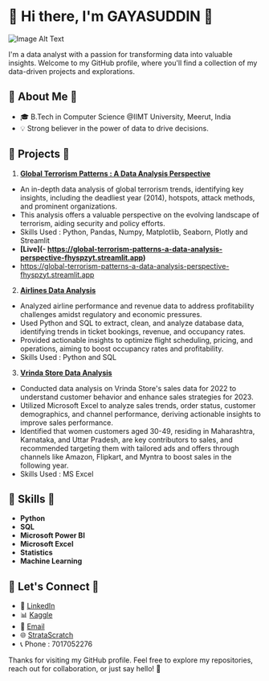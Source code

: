 <!-- Header -->
# 🌼 Hi there, I'm GAYASUDDIN 🌼

![Image Alt Text](https://i.ibb.co/k24415b/Github-Banner.gif)

I'm a data analyst with a passion for transforming data into valuable insights. Welcome to my GitHub profile, where you'll find a collection of my data-driven projects and explorations.

<!-- About Me -->
## 🌼 About Me 🌼

- 🎓 B.Tech in Computer Science @IIMT University, Meerut, India
- 💡 Strong believer in the power of data to drive decisions.

<!-- Featured Projects -->
## 🌼 Projects 🌼

1. **[Global Terrorism Patterns : A Data Analysis Perspective](https://github.com/GayasuddinMohd/Exploratory-Data-Analysis-on-Terrorism)** 
- An in-depth data analysis of global terrorism trends, identifying key insights, including the deadliest year (2014), hotspots, attack methods, and prominent organizations. 
- This analysis offers a valuable perspective on the evolving landscape of terrorism, aiding security and policy efforts.
- Skills Used : Python, Pandas, Numpy, Matplotlib, Seaborn, Plotly and Streamlit
- **[Live](- https://global-terrorism-patterns-a-data-analysis-perspective-fhyspzyt.streamlit.app)**
- https://global-terrorism-patterns-a-data-analysis-perspective-fhyspzyt.streamlit.app
  
2. **[Airlines Data Analysis](https://github.com/GayasuddinMohd/Airlines-Data-Analysis-)**
- Analyzed airline performance and revenue data to address profitability challenges amidst regulatory and economic pressures.
- Used Python and SQL to extract, clean, and analyze database data, identifying trends in ticket bookings, revenue, and occupancy rates.
- Provided actionable insights to optimize flight scheduling, pricing, and operations, aiming to boost occupancy rates and profitability.
- Skills Used : Python and SQL
  
3. **[Vrinda Store Data Analysis](https://github.com/GayasuddinMohd/Vrinda-Store-Data-Analysis)**
- Conducted data analysis on Vrinda Store's sales data for 2022 to understand customer behavior and enhance sales strategies for 2023.
- Utilized Microsoft Excel to analyze sales trends, order status, customer demographics, and channel performance, deriving actionable insights to improve sales performance.
- Identified that women customers aged 30-49, residing in Maharashtra, Karnataka, and Uttar Pradesh, are key contributors to sales, and recommended targeting them with tailored ads and offers through channels like Amazon, Flipkart, and Myntra to boost sales in the following year.
- Skills Used : MS Excel

<!-- Skills -->
## 🌼 Skills 🌼

- **Python**
- **SQL**
- **Microsoft Power BI**
- **Microsoft Excel**
- **Statistics**
- **Machine Learning**

<!-- Let's Connect -->
## 🌼 Let's Connect 🌼

- 💼 [LinkedIn](https://www.linkedin.com/in/gayasuddin/)
- 📊 [Kaggle](https://www.kaggle.com/gayasuddin)
- 📧 [Email](mailto:mohdfayaz7017052276@gmail.com)
- 🌐 [StrataScratch](https://platform.stratascratch.com/user/Gayasuddin_Data_Analyst)
- 📞 Phone : 7017052276

<!-- Footer -->
Thanks for visiting my GitHub profile. Feel free to explore my repositories, reach out for collaboration, or just say hello! 🚀

